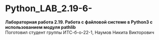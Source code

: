 # Python_LAB_2.19-6-
**Лабораторная работа 2.19. Работа с файловой системе в Python3 с использованием модуля pathlib**  
Поготовил студент группы ИТС-б-о-22-1, Наумов Никита Викторович
